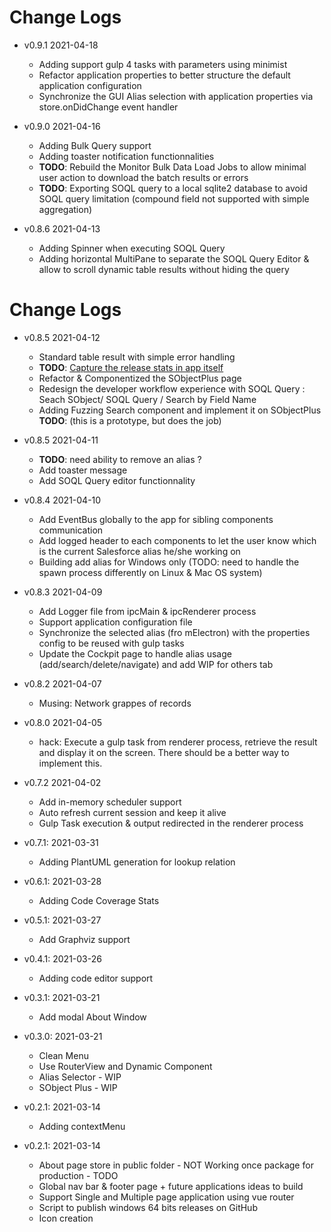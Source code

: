 # Change Logs
* v0.9.1 2021-04-18
  * Adding support gulp 4 tasks with parameters using minimist
  * Refactor application properties to better structure the default application configuration
  * Synchronize the GUI Alias selection with application properties via store.onDidChange event handler

* v0.9.0 2021-04-16
  * Adding Bulk Query support
  * Adding toaster notification functionnalities
  * __TODO__: Rebuild the Monitor Bulk Data Load Jobs to allow minimal user action to download the batch results or errors
  * __TODO__: Exporting SOQL query to a local sqlite2 database to avoid SOQL query limitation (compound field not supported with simple aggregation)
  
* v0.8.6 2021-04-13
  * Adding Spinner when executing SOQL Query
  * Adding horizontal MultiPane to separate the SOQL Query Editor & allow to scroll dynamic table results without hiding the query

# Change Logs
* v0.8.5 2021-04-12
  * Standard table result with simple error handling
  * __TODO__: [Capture the release stats in app itself](https://tooomm.github.io/github-release-stats/?username=mokchend&repository=mysfpal-builds)
  * Refactor & Componentized the SObjectPlus page
  * Redesign the developer workflow experience with SOQL Query : Seach SObject/ SOQL Query / Search by Field Name
  * Adding Fuzzing Search component and implement it on SObjectPlus __TODO__: (this is a prototype, but does the job)

* v0.8.5 2021-04-11
  * __TODO__: need ability to remove an alias ?
  * Add toaster message
  * Add SOQL Query editor functionnality

* v0.8.4 2021-04-10
  * Add EventBus globally to the app for sibling components communication
  * Add logged header to each components to let the user know which is the current Salesforce alias he/she working on 
  * Building add alias for Windows only (TODO: need to handle the spawn process differently on Linux & Mac OS system)

* v0.8.3 2021-04-09
  * Add Logger file from ipcMain & ipcRenderer process
  * Support application configuration file
  * Synchronize the selected alias (fro mElectron) with the properties config to be reused with gulp tasks
  * Update the Cockpit page to handle alias usage (add/search/delete/navigate) and add WIP for others tab

* v0.8.2 2021-04-07
  * Musing: Network grappes of records

* v0.8.0 2021-04-05
  * hack: Execute a gulp task from renderer process, retrieve the result and display it on the screen. There should be a better way to implement this.

* v0.7.2 2021-04-02
  * Add in-memory scheduler support
  * Auto refresh current session and keep it alive
  * Gulp Task execution & output redirected in the renderer process

* v0.7.1: 2021-03-31
  * Adding PlantUML generation for lookup relation

* v0.6.1: 2021-03-28
  * Adding Code Coverage Stats

* v0.5.1: 2021-03-27
  * Add Graphviz support

* v0.4.1: 2021-03-26
  * Adding code editor support

* v0.3.1: 2021-03-21
  * Add modal About Window

* v0.3.0: 2021-03-21
  * Clean Menu
  * Use RouterView and Dynamic Component
  * Alias Selector - WIP
  * SObject Plus - WIP

* v0.2.1: 2021-03-14
  * Adding contextMenu 
  
* v0.2.1: 2021-03-14
  * About page store in public folder - NOT Working once package for production - TODO
  * Global nav bar & footer page + future applications ideas to build
  * Support Single and Multiple page application using vue router
  * Script to publish windows 64 bits releases on GitHub
  * Icon creation
  
